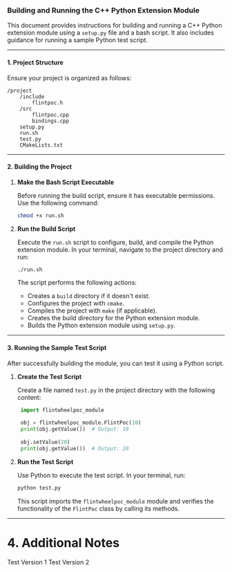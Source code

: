 ### Building and Running the C++ Python Extension Module

This document provides instructions for building and running a C++ Python extension module using a `setup.py` file and a bash script. It also includes guidance for running a sample Python test script.

---

#### 1. **Project Structure**

Ensure your project is organized as follows:

```
/project
    /include
        flintpoc.h
    /src
        flintpoc.cpp
        bindings.cpp
    setup.py
    run.sh
    test.py
    CMakeLists.txt
```

---

#### 2. **Building the Project**

1. **Make the Bash Script Executable**

   Before running the build script, ensure it has executable permissions. Use the following command:

   ```bash
   chmod +x run.sh
   ```

2. **Run the Build Script**

   Execute the `run.sh` script to configure, build, and compile the Python extension module. In your terminal, navigate to the project directory and run:

   ```bash
   ./run.sh
   ```

   The script performs the following actions:
   - Creates a `build` directory if it doesn't exist.
   - Configures the project with `cmake`.
   - Compiles the project with `make` (if applicable).
   - Creates the build directory for the Python extension module.
   - Builds the Python extension module using `setup.py`.

---

#### 3. **Running the Sample Test Script**

After successfully building the module, you can test it using a Python script.

1. **Create the Test Script**

   Create a file named `test.py` in the project directory with the following content:

   ```python
    import flintwheelpoc_module
    
    obj = flintwheelpoc_module.FlintPoc(10)
    print(obj.getValue())  # Output: 10
    
    obj.setValue(20)
    print(obj.getValue())  # Output: 20
   ```

2. **Run the Test Script**

   Use Python to execute the test script. In your terminal, run:

   ```bash
   python test.py
   ```

   This script imports the `flintwheelpoc_module` module and verifies the functionality of the `FlintPoc` class by calling its methods.

---

# 4. **Additional Notes**
Test Version 1
Test Version 2
